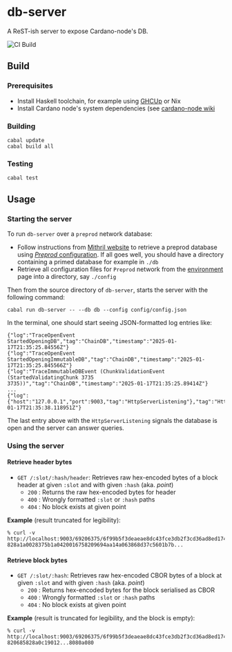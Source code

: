 # db-server

A ReST-ish server to expose Cardano-node's DB.

![CI Build](https://github.com/pragma-org/db-server/actions/workflows/haskell.yml/badge.svg?branch=main)

## Build

### Prerequisites

* Install Haskell toolchain, for example using [GHCUp](https://www.haskell.org/ghcup/) or Nix
* Install Cardano node's system dependencies (see [cardano-node wiki](https://github.com/input-output-hk/cardano-node-wiki/wiki/install)

### Building

```
cabal update
cabal build all
```

### Testing

```
cabal test
```

## Usage

### Starting the server

To run `db-server` over a `preprod` network database:

* Follow instructions from [Mithril website](https://mithril.network/doc/manual/getting-started/bootstrap-cardano-node) to retrieve a preprod database using [_Preprod_ configuration](https://mithril.network/doc/manual/getting-started/network-configurations). If all goes well, you should have a directory containing a primed database for example in `./db`
* Retrieve all configuration files for `Preprod` network from the [environment](https://book.world.dev.cardano.org/env-preprod.html) page into a directory, say `./config`

Then from the source directory of `db-server`, starts the server with the following command:

```
cabal run db-server -- --db db --config config/config.json
```

In the terminal, one should start seeing JSON-formatted log entries like:

```
{"log":"TraceOpenEvent StartedOpeningDB","tag":"ChainDB","timestamp":"2025-01-17T21:35:25.84556Z"}
{"log":"TraceOpenEvent StartedOpeningImmutableDB","tag":"ChainDB","timestamp":"2025-01-17T21:35:25.845566Z"}
{"log":"TraceImmutableDBEvent (ChunkValidationEvent (StartedValidatingChunk 3735 3735))","tag":"ChainDB","timestamp":"2025-01-17T21:35:25.89414Z"}
...
{"log":{"host":"127.0.0.1","port":9003,"tag":"HttpServerListening"},"tag":"HttpServer","timestamp":"2025-01-17T21:35:38.118951Z"}
```

The last entry above with the `HttpServerListening` signals the database is open and the server can answer queries.

### Using the server

#### Retrieve header bytes

* `GET /:slot/:hash/header`: Retrieves raw hex-encoded bytes of a block header at given `:slot` and with given `:hash` (aka. _point_)
  * `200` : Returns the raw hex-encoded bytes for header
  * `400` : Wrongly formatted `:slot` or `:hash` paths
  * `404` : No block exists at given point

**Example** (result truncated for legibility):

```
% curl -v http://localhost:9003/69206375/6f99b5f3deaeae8dc43fce3db2f3cd36ad8ed174ca3400b5b1bed76fdf248912/header
828a1a0028375b1a0420016758209694aa14a063868d37c5601b7b...
```

#### Retrieve block bytes

* `GET /:slot/:hash`: Retrieves raw hex-encoded CBOR bytes of a block at given `:slot` and with given `:hash` (aka. _point_)
  * `200` : Returns hex-encoded bytes for the block serialised as CBOR
  * `400` : Wrongly formatted `:slot` or `:hash` paths
  * `404` : No block exists at given point

**Example** (result is truncated for legibility, and the block is empty):

```
% curl -v http://localhost:9003/69206375/6f99b5f3deaeae8dc43fce3db2f3cd36ad8ed174ca3400b5b1bed76fdf248912
820685828a0c19012...8080a080
```
